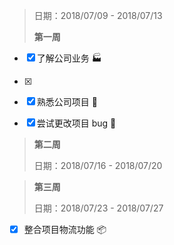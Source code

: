 > 日期：2018/07/09 - 2018/07/13	
>
> **第一周**        

- [x] 了解公司业务 :factory:
- [x] 
- [x] 熟悉公司项目 :file_folder:
- [x] 尝试更改项目 bug :bug:





> **第二周**        
>
> 日期：2018/07/16 - 2018/07/20









> **第三周**        
>
> 日期：2018/07/23 - 2018/07/27

- [x] 整合项目物流功能 :package: